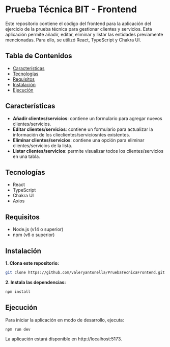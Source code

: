 # Prueba Técnica BIT - Frontend

Este repositorio contiene el código del frontend para la aplicación del ejercicio de la prueba técnica para gestionar clientes y servicios. Esta aplicación permite añadir, editar, eliminar y listar las entidades previamente mencionadas. Para ello, se utilizó React, TypeScript y Chakra UI.

## Tabla de Contenidos

- [Características](#características)
- [Tecnologías](#tecnologías)
- [Requisitos](#requisitos)
- [Instalación](#instalación)
- [Ejecución](#ejecución)
## Características

- **Añadir clientes/servicios**: contiene un formulario para agregar nuevos clientes/servicios.
- **Editar clientes/servicios**: contiene un formulario para actualizar la información de los clieclientes/serviciosntes existentes.
- **Eliminar clientes/servicios**: contiene una opción para eliminar clientes/servicios de la lista.
- **Listar clientes/servicios**: permite visualizar  todos los clientes/servicios en una tabla.

## Tecnologías

- React
- TypeScript
- Chakra UI
- Axios

## Requisitos

- Node.js (v14 o superior)
- npm (v6 o superior)

## Instalación

**1. Clona este repositorio:**

   ```bash
   git clone https://github.com/valeryantonella/PruebaTecnicaFrontend.git
   ```

**2. Instala las dependencias:**

```bash
npm install
```
## Ejecución
Para iniciar la aplicación en modo de desarrollo, ejecuta:

```bash
npm run dev
```
La aplicación estará disponible en http://localhost:5173.
